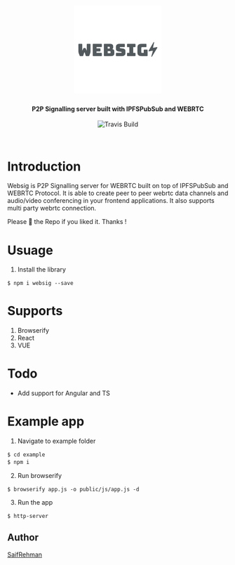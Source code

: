 <h1 align="center">
  <br>
  <a href="https://github.com/SaifRehman/websig"><img src="https://raw.githubusercontent.com/SaifRehman/websig/master/websig.png" alt="Lotion" ></a>
</h1>

<h4 align="center">P2P Signalling server built with IPFSPubSub and WEBRTC</h4>

<p align="center">
  <a>
    <img src="https://img.shields.io/travis/keppel/lotion/master.svg"
         alt="Travis Build">
  </a>
</p>
<br>

# Introduction
Websig is P2P Signalling server for WEBRTC built on top of IPFSPubSub and WEBRTC Protocol. It is able to create peer to peer webrtc data channels and audio/video conferencing in your frontend applications. It also supports multi party webrtc connection.

Please 🌟 the Repo if you liked it. Thanks !

# Usuage
1. Install the library
```
$ npm i websig --save
```

# Supports
1. Browserify
3. React 
4. VUE

# Todo
* Add support for Angular and TS

# Example app

1. Navigate to example folder
```sh
$ cd example
$ npm i 
```

2. Run browserify 
```
$ browserify app.js -o public/js/app.js -d
```

3. Run the app
```
$ http-server
```


## Author
[SaifRehman](SaifRehman.github.io)

